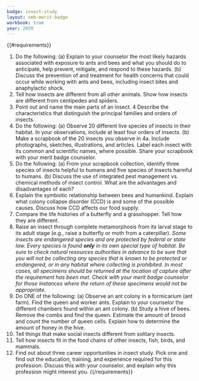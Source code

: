 ```yaml
---
badge: insect-study
layout: smb-merit-badge
workbook: true
year: 2020
---
```


{{#requirements}}
1. Do the following:
    (a) Explain to your counselor the most likely hazards associated with exposure to ants and bees and what you should do to anticipate, help prevent, mitigate, and respond to these hazards.
    (b) Discuss the prevention of and treatment for health concerns that could occur while working with ants and bees, including insect bites and anaphylactic shock.
2. Tell how insects are different from all other animals. Show how insects are different from centipedes and spiders.
3. Point out and name the main parts of an insect.
4 Describe the characteristics that distinguish the principal families and orders of insects.
5. Do the following:
    (a) Observe 20 different live species of insects in their habitat. In your observations, include at least four orders of insects.
    (b) Make a scrapbook of the 20 insects you observe in 4a. Include photographs, sketches, illustrations, and articles. Label each insect with its common and scientific names, where possible. Share your scrapbook with your merit badge counselor.
6. Do the following:
    (a) From your scrapbook collection, identify three species of insects helpful to humans and five species of insects harmful to humans.
    (b) Discuss the use of integrated pest management vs. chemical methods of insect control. What are the advantages and disadvantages of each?
7. Explain the symbiotic relationship between bees and humankind. Explain what colony collapse disorder (CCD) is and some of the possible causes. Discuss how CCD affects our food supply.
8. Compare the life histories of a butterfly and a grasshopper. Tell how they are different.
9. Raise an insect through complete metamorphosis from its larval stage to its adult stage (e.g., raise a butterfly or moth from a caterpillar).
    *Some insects are endangered species and are protected by federal or state law. Every species is found **only** in its own special type of habitat. Be sure to check natural resources authorities in advance to be sure that you will not be collecting any species that is known to be protected or endangered, or in any habitat where collecting is prohibited. In most cases, all specimens should be returned at the location of capture after the requirement has been met. Check with your merit badge counselor for those instances where the return of these specimens would not be appropriate.*
10. Do ONE of the following:
    (a) Observe an ant colony in a formicarium (ant farm). Find the queen and worker ants. Explain to your counselor the different chambers found within an ant colony.
    (b) Study a hive of bees. Remove the combs and find the queen. Estimate the amount of brood and count the number of queen cells. Explain how to determine the amount of honey in the hive.
11. Tell things that make social insects different from solitary insects.
12. Tell how insects fit in the food chains of other insects, fish, birds, and mammals.
13. Find out about three career opportunities in insect study. Pick one and find out the education, training, and experience required for this profession. Discuss this with your counselor, and explain why this profession might interest you.
{{/requirements}}
